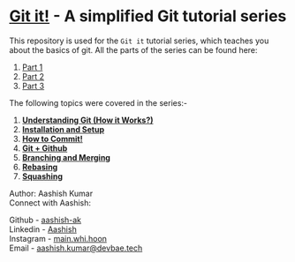 # [Git it!](https://devbae.tech/2020/05/05/git-it-p1.html) - A simplified Git tutorial series

This repository is used for the `Git it` tutorial series, which teaches you about the basics of git. All the parts of the series can be found here:

1. [Part 1](https://devbae.tech/2020/05/05/git-it-p1.html)
2. [Part 2](https://devbae.tech/2020/05/06/git-it-p2.html)
3. [Part 3](https://devbae.tech/2020/05/07/git-it-p3.html)

The following topics were covered in the series:-

1. **[Understanding Git (How it Works?)](https://devbae.tech/2020/05/05/git-it-p1.html#understanding-git)**
2. **[Installation and Setup](https://devbae.tech/2020/05/05/git-it-p1.html#install-setup)**
3. **[How to Commit!](https://devbae.tech/2020/05/06/git-it-p2.html#how-to-commit)**
4. **[Git + Github](https://devbae.tech/2020/05/06/git-it-p2.html#git-github)**
5. **[Branching and Merging](https://devbae.tech/2020/05/07/git-it-p3.html#branching-merging)**
6. **[Rebasing](https://devbae.tech/2020/05/07/git-it-p3.html#rebasing)**
7. **[Squashing](https://devbae.tech/2020/05/07/git-it-p3.html#squashing)**

Author: Aashish Kumar\
Connect with Aashish:

Github - [aashish-ak](https://github.com/aashish-ak)\
Linkedin - [Aashish](https://www.linkedin.com/in/aashish-kumar-159715129/)\
Instagram - [main.whi.hoon](https://www.instagram.com/main.whi.hoon)\
Email - aashish.kumar@devbae.tech
